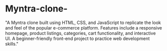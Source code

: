 # Myntra-clone-
"A Myntra clone built using HTML, CSS, and JavaScript to replicate the look and feel of the popular e-commerce platform. Features include a responsive homepage, product listings, categories, cart functionality, and interactive UI. A beginner-friendly front-end project to practice web development skills."
